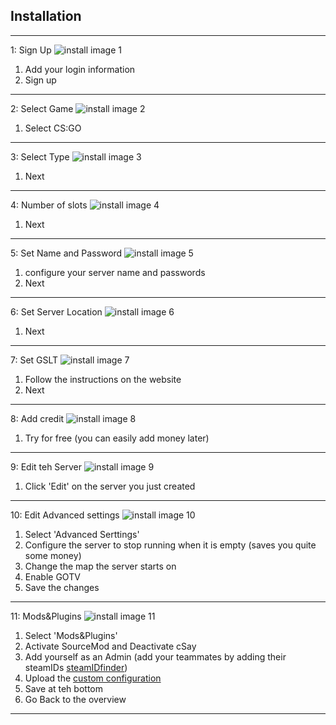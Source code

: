 ## Installation
---
1: Sign Up
![install image 1](install/1.png)
1. Add your login information
2. Sign up
---
2: Select Game
![install image 2](install/2.png)
1. Select CS:GO
---
3: Select Type
![install image 3](install/3.png)
1. Next
---
4: Number of slots
![install image 4](install/4.png)
1. Next
---
5: Set Name and Password
![install image 5](install/5.png)
1. configure your server name and passwords
2. Next
---
6: Set Server Location
![install image 6](install/6.png)
1. Next
---
7: Set GSLT
![install image 7](install/7.png)
1. Follow the instructions on the website
2. Next
---
8: Add credit
![install image 8](install/8.png)
1. Try for free (you can easily add money later)
---
9: Edit teh Server
![install image 9](install/9.png)
1. Click 'Edit' on the server you just created
---
10: Edit Advanced settings
![install image 10](install/10.png)
1. Select 'Advanced Serttings'
2. Configure the server to stop running when it is empty (saves you quite some money)
3. Change the map the server starts on
4. Enable GOTV
5. Save the changes
---
11: Mods&Plugins
![install image 11](install/11.png)
1. Select 'Mods&Plugins'
2. Activate SourceMod and Deactivate cSay
3. Add yourself as an Admin (add your teammates by adding their steamIDs [steamIDfinder](https://steamidfinder.com/))
4. Upload the [custom configuration](https://github.com/IcyJan/csgo-icy-server/archive/master.zip)
5. Save at teh bottom
6. Go Back to the overview
---